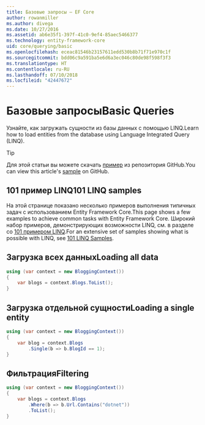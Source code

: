 ```yaml
---
title: Базовые запросы — EF Core
author: rowanmiller
ms.author: divega
ms.date: 10/27/2016
ms.assetid: ab6e35f1-397f-41c0-9ef4-85aec5466377
ms.technology: entity-framework-core
uid: core/querying/basic
ms.openlocfilehash: eceac81546b23157611edd530b8b71f71e970c1f
ms.sourcegitcommit: bdd06c9a591ba5e6d6a3ec046c80de98f598f3f3
ms.translationtype: HT
ms.contentlocale: ru-RU
ms.lasthandoff: 07/10/2018
ms.locfileid: "42447672"
---
```

# <a name="basic-queries"></a><span data-ttu-id="eaba0-102">Базовые запросы</span><span class="sxs-lookup"><span data-stu-id="eaba0-102">Basic Queries</span></span>

<span data-ttu-id="eaba0-103">Узнайте, как загружать сущности из базы данных с помощью LINQ.</span><span class="sxs-lookup"><span data-stu-id="eaba0-103">Learn how to load entities from the database using Language Integrated Query (LINQ).</span></span>

> [!TIP]  
> <span data-ttu-id="eaba0-104">Для этой статьи вы можете скачать [пример](https://github.com/aspnet/EntityFramework.Docs/tree/master/samples/core/Querying) из репозитория GitHub.</span><span class="sxs-lookup"><span data-stu-id="eaba0-104">You can view this article's [sample](https://github.com/aspnet/EntityFramework.Docs/tree/master/samples/core/Querying) on GitHub.</span></span>

## <a name="101-linq-samples"></a><span data-ttu-id="eaba0-105">101 пример LINQ</span><span class="sxs-lookup"><span data-stu-id="eaba0-105">101 LINQ samples</span></span>

<span data-ttu-id="eaba0-106">На этой странице показано несколько примеров выполнения типичных задач с использованием Entity Framework Core.</span><span class="sxs-lookup"><span data-stu-id="eaba0-106">This page shows a few examples to achieve common tasks with Entity Framework Core.</span></span> <span data-ttu-id="eaba0-107">Широкий набор примеров, демонстрирующих возможности LINQ, см. в разделе со [101 примером LINQ](https://code.msdn.microsoft.com/101-LINQ-Samples-3fb9811b).</span><span class="sxs-lookup"><span data-stu-id="eaba0-107">For an extensive set of samples showing what is possible with LINQ, see [101 LINQ Samples](https://code.msdn.microsoft.com/101-LINQ-Samples-3fb9811b).</span></span>

## <a name="loading-all-data"></a><span data-ttu-id="eaba0-108">Загрузка всех данных</span><span class="sxs-lookup"><span data-stu-id="eaba0-108">Loading all data</span></span>

<!-- [!code-csharp[Main](samples/core/Querying/Querying/Basics/Sample.cs)] -->
``` csharp
using (var context = new BloggingContext())
{
    var blogs = context.Blogs.ToList();
}
```

## <a name="loading-a-single-entity"></a><span data-ttu-id="eaba0-109">Загрузка отдельной сущности</span><span class="sxs-lookup"><span data-stu-id="eaba0-109">Loading a single entity</span></span>

<!-- [!code-csharp[Main](samples/core/Querying/Querying/Basics/Sample.cs)] -->
``` csharp
using (var context = new BloggingContext())
{
    var blog = context.Blogs
        .Single(b => b.BlogId == 1);
}
```

## <a name="filtering"></a><span data-ttu-id="eaba0-110">Фильтрация</span><span class="sxs-lookup"><span data-stu-id="eaba0-110">Filtering</span></span>

<!-- [!code-csharp[Main](samples/core/Querying/Querying/Basics/Sample.cs)] -->
``` csharp
using (var context = new BloggingContext())
{
    var blogs = context.Blogs
        .Where(b => b.Url.Contains("dotnet"))
        .ToList();
}
```
